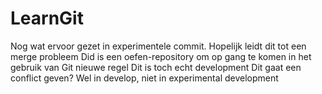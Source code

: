 # LearnGit
Nog wat ervoor gezet in experimentele commit. Hopelijk leidt dit tot een merge probleem
Did is een oefen-repository om op gang te komen in het gebruik van Git
nieuwe regel
Dit is toch echt development
Dit gaat een conflict geven? Wel in develop, niet in experimental development
